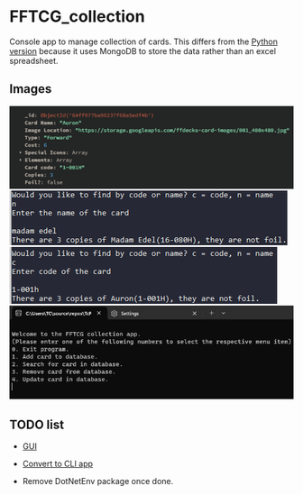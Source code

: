 # FFTCG_collection

Console app to manage collection of cards. This differs from the [Python version](https://github.com/TcPirate1/Excel_Searcher-Python) because it uses MongoDB to store the data rather than an excel spreadsheet.

## Images

![First mongodb document add through C#](/Images/first_mongodb_document_add.PNG?raw=true)
![Searching for card by name](/Images/find_card_by_name.PNG?raw=true)
![Searching for card by code](/Images/find_card_by_code.PNG?raw=true)
![Console appearance](/Images/console.PNG?raw=true)

## TODO list

- [GUI](https://github.com/TcPirate1/FF_collection_GUI)

- [Convert to CLI app](https://github.com/commandlineparser/commandline)

- Remove DotNetEnv package once done.
